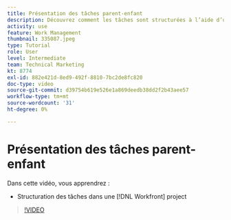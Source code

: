 ```yaml
---
title: Présentation des tâches parent-enfant
description: Découvrez comment les tâches sont structurées à l’aide d’une relation parent-enfant dans une [!DNL  Workfront] projet.
activity: use
feature: Work Management
thumbnail: 335087.jpeg
type: Tutorial
role: User
level: Intermediate
team: Technical Marketing
kt: 8774
exl-id: 882e421d-8ed9-492f-8810-7bc2de8fc820
doc-type: video
source-git-commit: d39754b619e526e1a869deedb38dd2f2b43aee57
workflow-type: tm+mt
source-wordcount: '31'
ht-degree: 0%

---
```


# Présentation des tâches parent-enfant

Dans cette vidéo, vous apprendrez :

* Structuration des tâches dans une [!DNL Workfront] project

>[!VIDEO](https://video.tv.adobe.com/v/335087/?quality=12)
